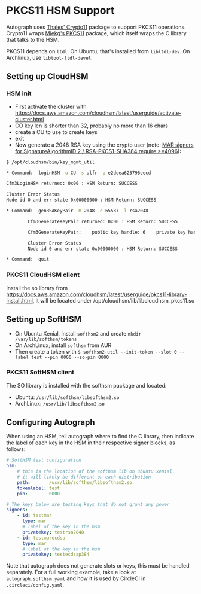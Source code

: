 # PKCS11 HSM Support

Autograph uses [Thales\'
Crypto11](https://github.com/ThalesIgnite/crypto11) package to support
PKCS11 operations. Crypto11 wraps [Miekg\'s
PKCS11](https://github.com/miekg/pkcs11/) package, which itself wraps
the C library that talks to the HSM.

PKCS11 depends on `ltdl`. On Ubuntu, that\'s installed from
`libltdl-dev`. On Archlinux, use
`libtool-ltdl-devel`.

## Setting up CloudHSM

### HSM init

-   First activate the cluster with
    <https://docs.aws.amazon.com/cloudhsm/latest/userguide/activate-cluster.html>
-   CO key len is shorter than 32, probably no more than 16 chars
-   create a CU to use to create keys
-   exit
-   Now generate a 2048 RSA key using the crypto user (note: [MAR
    signers for SignatureAlgorithmID 2 / RSA-PKCS1-SHA384
    require >=4096](https://github.com/mozilla/build-mar/blob/607cb8cff99a3b2f8294b4175f81ed0cb28ef381/src/mardor/signing.py#L143)):

``` bash
$ /opt/cloudhsm/bin/key_mgmt_util

* Command:  loginHSM -u CU -s ulfr -p e2deea623796eecd

Cfm3LoginHSM returned: 0x00 : HSM Return: SUCCESS

Cluster Error Status
Node id 0 and err state 0x00000000 : HSM Return: SUCCESS

* Command:  genRSAKeyPair -m 2048 -e 65537 -l rsa2048

        Cfm3GenerateKeyPair returned: 0x00 : HSM Return: SUCCESS

        Cfm3GenerateKeyPair:    public key handle: 6    private key handle: 7

        Cluster Error Status
        Node id 0 and err state 0x00000000 : HSM Return: SUCCESS

* Command:  quit
```

### PKCS11 CloudHSM client

Install the so library from
<https://docs.aws.amazon.com/cloudhsm/latest/userguide/pkcs11-library-install.html>,
it will be located under /opt/cloudhsm/lib/libcloudhsm_pkcs11.so

## Setting up SoftHSM

-   On Ubuntu Xenial, install `softhsm2` and create `mkdir /var/lib/softhsm/tokens`
-   On ArchLinux, install `softhsm` from AUR
-   Then create a token with `$ softhsm2-util --init-token --slot 0 --label test --pin 0000 --so-pin 0000`

### PKCS11 SoftHSM client

The SO library is installed with the softhsm package and located:

* Ubuntu: `/usr/lib/softhsm/libsofthsm2.so`
* ArchLinux: `/usr/lib/libsofthsm2.so`

## Configuring Autograph

When using an HSM, tell autograph where to find the C library, then
indicate the label of each key in the HSM in their respective signer
blocks, as follows:

``` yaml
# SoftHSM test configuration
hsm:
    # this is the location of the softhsm lib on ubuntu xenial,
    # it will likely be different on each distribution
    path:       /usr/lib/softhsm/libsofthsm2.so
    tokenlabel: test
    pin:        0000

# The keys below are testing keys that do not grant any power
signers:
    - id: testmar
      type: mar
      # label of the key in the hsm
      privatekey: testrsa2048
    - id: testmarecdsa
      type: mar
      # label of the key in the hsm
      privatekey: testecdsap384
```

<!--  Document: no more softhsm? -->
Note that autograph does not generate slots or keys, this must be
handled separately. For a full working example, take a look at
`autograph.softhsm.yaml` and how it is used by CircleCI in
`.circleci/config.yaml`.
